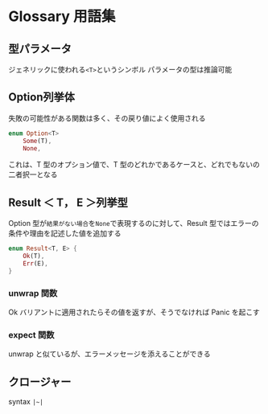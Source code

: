 # Glossary 用語集

## 型パラメータ

ジェネリックに使われる`<T>`というシンボル
パラメータの型は推論可能

## Option<T>列挙体

失敗の可能性がある関数は多く、その戻り値によく使用される

```rs
enum Option<T>
    Some(T),
    None,
```

これは、T 型のオプション値で、T 型のどれかであるケースと、どれでもないの二者択一となる

## Result ＜ T， E ＞列挙型

Option 型が`結果がない場合`を`None`で表現するのに対して、Result 型ではエラーの条件や理由を記述した値を追加する

```rs
enum Result<T, E> {
    Ok(T),
    Err(E),
}
```

### unwrap 関数

Ok バリアントに適用されたらその値を返すが、そうでなければ Panic を起こす

### expect 関数

unwrap と似ているが、エラーメッセージを添えることができる

## クロージャー

syntax `|~|`
